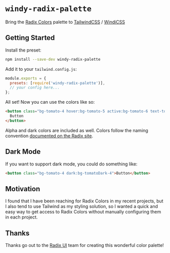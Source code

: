 # `windy-radix-palette`

Bring the [Radix Colors](https://www.radix-ui.com/colors) palette to [TailwindCSS](https://tailwindcss.com/) / [WindiCSS](https://windicss.org/)

## Getting Started

Install the preset:

```bash
npm install --save-dev windy-radix-palette
```

Add it to your `tailwind.config.js`:

```js
module.exports = {
  presets: [require('windy-radix-palette')],
  // your config here...
};
```

All set! Now you can use the colors like so:

```html
<button class="bg-tomato-4 hover:bg-tomato-5 active:bg-tomato-6 text-tomato-11">
  Button
</button>
```

Alpha and dark colors are included as well. Colors follow the naming convention [documented on the Radix site](https://www.radix-ui.com/docs/colors/palette-composition/the-scales).

## Dark Mode

If you want to support dark mode, you could do something like:

```html
<button class="bg-tomato-4 dark:bg-tomatoDark-4">Button</button>
```

## Motivation

I found that I have been reaching for Radix Colors in my recent projects, but I also tend to use Tailwind as my styling solution, so I wanted a quick and easy way to get access to Radix Colors without manually configuring them in each project.

## Thanks

Thanks go out to the [Radix UI](https://github.com/radix-ui) team for creating this wonderful color palette!
